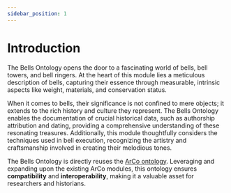 ```yaml
---
sidebar_position: 1
---
```


# Introduction

The Bells Ontology opens the door to a fascinating world of bells, bell towers, and bell ringers. At the heart of this module lies a meticulous description of bells, capturing their essence through measurable, intrinsic aspects like weight, materials, and conservation status.

When it comes to bells, their significance is not confined to mere objects; it extends to the rich history and culture they represent. The Bells Ontology enables the documentation of crucial historical data, such as authorship attribution and dating, providing a comprehensive understanding of these resonating treasures. Additionally, this module thoughtfully considers the techniques used in bell execution, recognizing the artistry and craftsmanship involved in creating their melodious tones.

The Bells Ontology is directly reuses the [ArCo ontology](http://wit.istc.cnr.it/arco/). Leveraging and expanding upon the existing ArCo modules, this ontology ensures **compatibility** and **interoperability**, making it a valuable asset for researchers and historians.